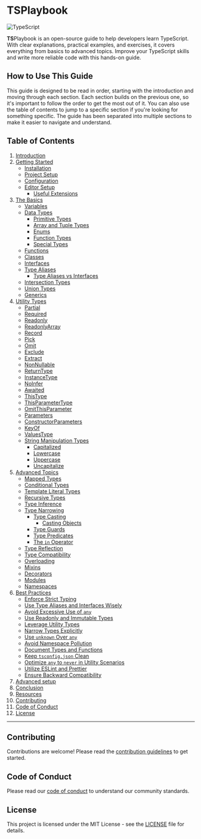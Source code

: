 # **TS**Playbook

![TypeScript](https://img.shields.io/badge/TypeScript-007ACC?style=for-the-badge&logo=typescript&logoColor=white)

**TS**Playbook is an open-source guide to help developers learn TypeScript. With clear explanations, practical examples,
and exercises, it covers everything from basics to advanced topics. Improve your TypeScript skills and write more
reliable code with this hands-on guide.

## How to Use This Guide

This guide is designed to be read in order, starting with the introduction and moving through each section. Each section
builds on the previous one, so it's important to follow the order to get the most out of it. You can also use the table
of contents to jump to a specific section if you're looking for something specific. The guide has been separated into
multiple sections to make it easier to navigate and understand.

## Table of Contents

1. [Introduction](./sections/1-introduction.md)
2. [Getting Started](./sections/2-getting-started.md)
    - [Installation](./sections/2-getting-started.md#installation)
    - [Project Setup](./sections/2-getting-started.md#project-setup)
    - [Configuration](./sections/2-getting-started.md#configuration)
    - [Editor Setup](./sections/2-getting-started.md#editor-setup)
        - [Useful Extensions](./sections/2-getting-started.md#useful-extensions)
3. [The Basics](./sections/3-the-basics.md)
    - [Variables](./sections/3-the-basics.md#variables)
    - [Data Types](./sections/3-the-basics.md#data-types)
        - [Primitive Types](./sections/3-the-basics.md#primitive-types)
        - [Array and Tuple Types](./sections/3-the-basics.md#array-and-tuple-types)
        - [Enums](./sections/3-the-basics.md#enums)
        - [Function Types](./sections/3-the-basics.md#function-types)
        - [Special Types](./sections/3-the-basics.md#special-types)
    - [Functions](./sections/3-the-basics.md#functions)
    - [Classes](./sections/3-the-basics.md#classes)
    - [Interfaces](./sections/3-the-basics.md#interfaces)
    - [Type Aliases](./sections/3-the-basics.md#type-aliases)
        - [Type Aliases vs Interfaces](./sections/3-the-basics.md#type-aliases-vs-interfaces)
    - [Intersection Types](./sections/3-the-basics.md#intersection-types)
    - [Union Types](./sections/3-the-basics.md#union-types)
    - [Generics](./sections/3-the-basics.md#generics)
4. [Utility Types](./sections/4-utility-types.md)
    - [Partial](./sections/4-utility-types.md#partial)
    - [Required](./sections/4-utility-types.md#required)
    - [Readonly](./sections/4-utility-types.md#readonly)
    - [ReadonlyArray](./sections/4-utility-types.md#readonlyarray)
    - [Record](./sections/4-utility-types.md#record)
    - [Pick](./sections/4-utility-types.md#pick)
    - [Omit](./sections/4-utility-types.md#omit)
    - [Exclude](./sections/4-utility-types.md#exclude)
    - [Extract](./sections/4-utility-types.md#extract)
    - [NonNullable](./sections/4-utility-types.md#nonnullable)
    - [ReturnType](./sections/4-utility-types.md#returntype)
    - [InstanceType](./sections/4-utility-types.md#instancetype)
    - [NoInfer](./sections/4-utility-types.md#noinfer)
    - [Awaited](./sections/4-utility-types.md#awaited)
    - [ThisType](./sections/4-utility-types.md#thistype)
    - [ThisParameterType](./sections/4-utility-types.md#thisparametertype)
    - [OmitThisParameter](./sections/4-utility-types.md#omitthisparameter)
    - [Parameters](./sections/4-utility-types.md#parameters)
    - [ConstructorParameters](./sections/4-utility-types.md#constructorparameters)
    - [KeyOf](./sections/4-utility-types.md#keyof)
    - [ValuesType](./sections/4-utility-types.md#valuestype)
    - [String Manipulation Types](./sections/4-utility-types.md#string-manipulation-types)
        - [Capitalized](./sections/4-utility-types.md#capitalized)
        - [Lowercase](./sections/4-utility-types.md#lowercase)
        - [Uppercase](./sections/4-utility-types.md#uppercase)
        - [Uncapitalize](./sections/4-utility-types.md#uncapitalize)
5. [Advanced Topics](./sections/5-advanced-topics.md#advanced-topics)
    - [Mapped Types](./sections/5-advanced-topics.md#mapped-types)
    - [Conditional Types](./sections/5-advanced-topics.md#conditional-types)
    - [Template Literal Types](./sections/5-advanced-topics.md#template-literal-types)
    - [Recursive Types](./sections/5-advanced-topics.md#recursive-types)
    - [Type Inference](./sections/5-advanced-topics.md#type-inference)
    - [Type Narrowing](./sections/5-advanced-topics.md#type-narrowing)
        - [Type Casting](./sections/5-advanced-topics.md#type-casting)
            - [Casting Objects](./sections/5-advanced-topics.md#casting-objects)
        - [Type Guards](./sections/5-advanced-topics.md#type-guards)
        - [Type Predicates](./sections/5-advanced-topics.md#type-predicates)
        - [The `in` Operator](./sections/5-advanced-topics.md#the-in-operator)
    - [Type Reflection](./sections/5-advanced-topics.md#type-reflection)
    - [Type Compatibility](./sections/5-advanced-topics.md#type-compatibility)
    - [Overloading](./sections/5-advanced-topics.md#overloading)
    - [Mixins](./sections/5-advanced-topics.md#mixins)
    - [Decorators](./sections/5-advanced-topics.md#decorators)
    - [Modules](./sections/5-advanced-topics.md#modules)
    - [Namespaces](./sections/5-advanced-topics.md#namespaces)
6. [Best Practices](./sections/6-best-practices.md)
    - [Enforce Strict Typing](./sections/6-best-practices.md#enforce-strict-typing)
    - [Use Type Aliases and Interfaces Wisely](./sections/6-best-practices.md#use-type-aliases-and-interfaces-wisely)
    - [Avoid Excessive Use of `any`](./sections/6-best-practices.md#avoid-excessive-use-of-any)
    - [Use Readonly and Immutable Types](./sections/6-best-practices.md#use-readonly-and-immutable-types)
    - [Leverage Utility Types](./sections/6-best-practices.md#leverage-utility-types)
    - [Narrow Types Explicitly](./sections/6-best-practices.md#narrow-types-explicitly)
    - [Use `unknown` Over `any`](./sections/6-best-practices.md#use-unknown-over-any)
    - [Avoid Namespace Pollution](./sections/6-best-practices.md#avoid-namespace-pollution)
    - [Document Types and Functions](./sections/6-best-practices.md#document-types-and-functions)
    - [Keep `tsconfig.json` Clean](./sections/6-best-practices.md#keep-tsconfigjson-clean)
    - [Optimize `any` to `never` in Utility Scenarios](./sections/6-best-practices.md#optimize-any-to-never-in-utility-scenarios)
    - [Utilize ESLint and Prettier](./sections/6-best-practices.md#utilize-eslint-and-prettier)
    - [Ensure Backward Compatibility](./sections/6-best-practices.md#ensure-backward-compatibility)
7. [Advanced setup](./sections/7-advanced-setup.md)
8. [Conclusion](./sections/8-conclusion.md)
9. [Resources](./sections/9-resources.md)
10. [Contributing](#contributing)
11. [Code of Conduct](#code-of-conduct)
12. [License](#license)

---

## Contributing

Contributions are welcome! Please read the [contribution guidelines](./CONTRIBUTING.md) to get started.

## Code of Conduct

Please read our [code of conduct](./CODE_OF_CONDUCT.md) to understand our community standards.

## License

This project is licensed under the MIT License - see the [LICENSE](./LICENSE) file for details.

